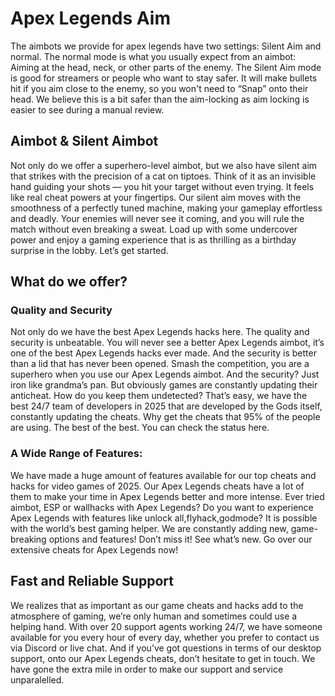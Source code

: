 # Apex Legends Aim
The aimbots we provide for apex legends have two settings: Silent Aim and normal.
The normal mode is what you usually expect from an aimbot: Aiming at the head, neck, or other parts of the enemy.
The Silent Aim mode is good for streamers or people who want to stay safer.
It will make bullets hit if you aim close to the enemy, so you won't need to “Snap” onto their head. We believe this is a bit safer than the aim-locking as aim locking is easier to see during a manual review.


## Aimbot & Silent Aimbot
Not only do we offer a superhero-level aimbot, but we also have silent aim that strikes with the precision of a cat on tiptoes. Think of it as an invisible hand guiding your shots — you hit your target without even trying. It feels like real cheat powers at your fingertips. Our silent aim moves with the smoothness of a perfectly tuned machine, making your gameplay effortless and deadly. Your enemies will never see it coming, and you will rule the match without even breaking a sweat. Load up with some undercover power and enjoy a gaming experience that is as thrilling as a birthday surprise in the lobby. Let’s get started.
## What do we offer?
### Quality and Security
Not only do we have the best Apex Legends hacks here. The quality and security is unbeatable. You will never see a better Apex Legends aimbot, it’s one of the best Apex Legends hacks ever made. And the security is better than a lid that has never been opened. Smash the competition, you are a superhero when you use our Apex Legends aimbot. And the security? Just iron like grandma’s pan. But obviously games are constantly updating their anticheat. How do you keep them undetected? That’s easy, we have the best 24/7 team of developers in 2025 that are developed by the Gods itself, constantly updating the cheats. Why get the cheats that 95% of the people are using. The best of the best. You can check the status here.
### A Wide Range of Features:
We have made a huge amount of features available for our top cheats and hacks for video games of 2025. Our Apex Legends cheats have a lot of them to make your time in Apex Legends better and more intense. Ever tried aimbot, ESP or wallhacks with Apex Legends? Do you want to experience Apex Legends with features like unlock all,flyhack,godmode? It is possible with the world’s best gaming helper. We are constantly adding new, game-breaking options and features! Don’t miss it! See what’s new. Go over our extensive cheats for Apex Legends now!
## Fast and Reliable Support
We realizes that as important as our game cheats and hacks add to the atmosphere of gaming, we’re only human and sometimes could use a helping hand. With over 20 support agents working 24/7, we have someone available for you every hour of every day, whether you prefer to contact us via Discord or live chat. And if you’ve got questions in terms of our desktop support, onto our Apex Legends cheats, don’t hesitate to get in touch. We have gone the extra mile in order to make our support and service unparalelled.

